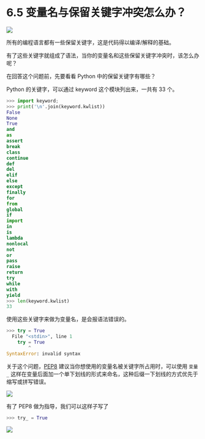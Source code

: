 # 6.5 变量名与保留关键字冲突怎么办？

![](https://image.iswbm.com/20200804124133.png)

所有的编程语言都有一些保留关键字，这是代码得以编译/解释的基础。

有了这些关键字就组成了语法，当你的变量名和这些保留关键字冲突时，该怎么办呢？

在回答这个问题前，先要看看 Python 中的保留关键字有哪些？

Python 的关键字，可以通过 keyword 这个模块列出来，一共有 33 个。

```python
>>> import keyword;
>>> print('\n'.join(keyword.kwlist))
False
None
True
and
as
assert
break
class
continue
def
del
elif
else
except
finally
for
from
global
if
import
in
is
lambda
nonlocal
not
or
pass
raise
return
try
while
with
yield
>>> len(keyword.kwlist)
33
```

使用这些关键字来做为变量名，是会报语法错误的。

```python
>>> try = True
  File "<stdin>", line 1
    try = True
        ^
SyntaxError: invalid syntax
```

关于这个问题，[PEP8](https://www.python.org/dev/peps/pep-0008/) 建议当你想使用的变量名被关键字所占用时，可以使用 `变量_` 这样在变量后面加一个单下划线的形式来命名，这种后缀一下划线的方式优先于缩写或拼写错误。

![](https://image.iswbm.com/20200823203106.png)

有了 PEP8 做为指导，我们可以这样子写了

```python
>>> try_ = True
```



![](https://image.iswbm.com/20200607174235.png)